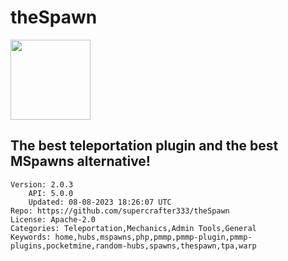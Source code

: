 # theSpawn
<img src="https://raw.githubusercontent.com/supercrafter333/theSpawn/1232fb5a2d9db944f07a1281ab64c6a9f5286c01/icon.png" width="128" height="128" />

## The best teleportation plugin and the best MSpawns alternative!
```properties
Version: 2.0.3
    API: 5.0.0
    Updated: 08-08-2023 18:26:07 UTC
Repo: https://github.com/supercrafter333/theSpawn
License: Apache-2.0
Categories: Teleportation,Mechanics,Admin Tools,General
Keywords: home,hubs,mspawns,php,pmmp,pmmp-plugin,pmmp-plugins,pocketmine,random-hubs,spawns,thespawn,tpa,warp
```